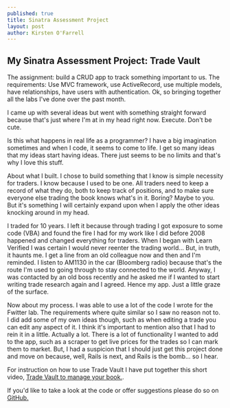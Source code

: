 ```yaml
---
published: true
title: Sinatra Assessment Project
layout: post
author: Kirsten O'Farrell
---
```

My Sinatra Assessment Project: Trade Vault
-------------------------------
The assignment: build a CRUD app to track something important to us.
The requirements: Use MVC framework, use ActiveRecord, use multiple models, have relationships, have users with authentication. Ok, so bringing together all the labs I've done over the past month.

I came up with several ideas but went with something straight forward because that's just where I'm at in my head right now. Execute. Don't be cute.

>
Is this what happens in real life as a programmer? I have a big imagination sometimes and when I code, it seems to come to life. I get so many ideas that my ideas start having ideas. There just seems to be no limits and that's why I love this stuff.

About what I built.
I chose to build something that I know is simple necessity for traders. I know because I used to be one. All traders need to keep a record of what they do, both to keep track of positions, and to make sure everyone else trading the book knows what's in it. Boring? Maybe to you. But it's something I will certainly expand upon when I apply the other ideas knocking around in my head.

I traded for 10 years. I left it because through trading I got exposure to some code (VBA) and found the fire I had for my work like I did before 2008 happened and changed everything for traders. When I began with Learn Verified I was certain I would never reenter the trading world... But, in truth, it haunts me. I get a line from an old colleague now and then and I'm reminded. I listen to AM1130 in the car (Bloomberg radio) because that's the route I'm used to going through to stay connected to the world.
Anyway, I was contacted by an old boss recently and he asked me if I wanted to start writing trade research again and I agreed. Hence my app. Just a little graze of the surface.

Now about my process.
I was able to use a lot of the code I wrote for the Fwitter lab. The requirements where quite similar so I saw no reason not to. I did add some of my own ideas though, such as when editing a trade you can edit any aspect of it. I think it's important to mention also that I had to rein it in a little. Actually a lot. There is a lot of functionality I wanted to add to the app, such as a scraper to get live prices for the trades so I can mark them to market. But, I had a suspicion that I should just get this project done and move on because, well, Rails is next, and Rails is the bomb... so I hear.

For instruction on how to use Trade Vault I have put together this short video, <a href="https://youtu.be/2AefxxlQ30Y">Trade Vault to manage your book.</a>.




If you'd like to take a look at the code or offer suggestions please do so on <a href="https://github.com/abadfish/trade-vault-sinatra-assessment-project">GitHub.</a>
